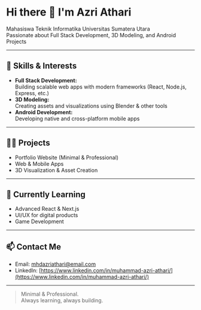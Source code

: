 # Hi there 👋 I'm Azri Athari

Mahasiswa Teknik Informatika Universitas Sumatera Utara  
Passionate about Full Stack Development, 3D Modeling, and Android Projects

---

## 🚀 Skills & Interests
- **Full Stack Development:**  
  Building scalable web apps with modern frameworks (React, Node.js, Express, etc.)
- **3D Modeling:**  
  Creating assets and visualizations using Blender & other tools
- **Android Development:**  
  Developing native and cross-platform mobile apps

---

## 👨‍💻 Projects
- Portfolio Website (Minimal & Professional)
- Web & Mobile Apps
- 3D Visualization & Asset Creation

---

## 🌱 Currently Learning
- Advanced React & Next.js
- UI/UX for digital products
- Game Development

---

## 📫 Contact Me
- Email: mhdazriathari@email.com
- LinkedIn: [https://www.linkedin.com/in/muhammad-azri-athari/](https://www.linkedin.com/in/muhammad-azri-athari/)

---

> Minimal & Professional.  
> Always learning, always building.
